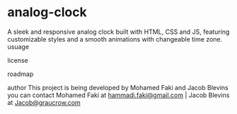 # analog-clock
A sleek and responsive analog clock built with HTML, CSS and JS, featuring customizable styles and a smooth animations with changeable time zone. 
usuage

license

roadmap

author
This project is being developed by Mohamed Faki and Jacob Blevins you can contact Mohamed Faki at hammadi.faki@gmail.com | Jacob Blevins at Jacob@graucrow.com
